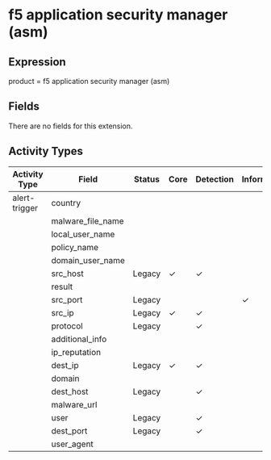 f5 application security manager (asm)
=====================================

Expression
----------

product = f5 application security manager (asm)

Fields
------

There are no fields for this extension.

Activity Types
--------------

| Activity Type | Field             | Status | Core     | Detection | Informational |
| ------------- | ----------------- | ------ | -------- | --------- | ------------- |
| alert-trigger | country           |        |          |           |               |
|               | malware_file_name |        |          |           |               |
|               | local_user_name   |        |          |           |               |
|               | policy_name       |        |          |           |               |
|               | domain_user_name  |        |          |           |               |
|               | src_host          | Legacy | &#10003; | &#10003;  |               |
|               | result            |        |          |           |               |
|               | src_port          | Legacy |          |           | &#10003;      |
|               | src_ip            | Legacy | &#10003; | &#10003;  |               |
|               | protocol          | Legacy |          | &#10003;  |               |
|               | additional_info   |        |          |           |               |
|               | ip_reputation     |        |          |           |               |
|               | dest_ip           | Legacy | &#10003; | &#10003;  |               |
|               | domain            |        |          |           |               |
|               | dest_host         | Legacy |          | &#10003;  |               |
|               | malware_url       |        |          |           |               |
|               | user              | Legacy |          | &#10003;  |               |
|               | dest_port         | Legacy |          | &#10003;  |               |
|               | user_agent        |        |          |           |               |


